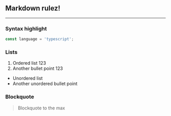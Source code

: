 ## Markdown __rulez__!
---

### Syntax highlight
```typescript
const language = 'typescript';
```

### Lists
1. Ordered list 123
2. Another bullet point 123
  - Unordered list
  - Another unordered bullet point

### Blockquote
> Blockquote to the max
